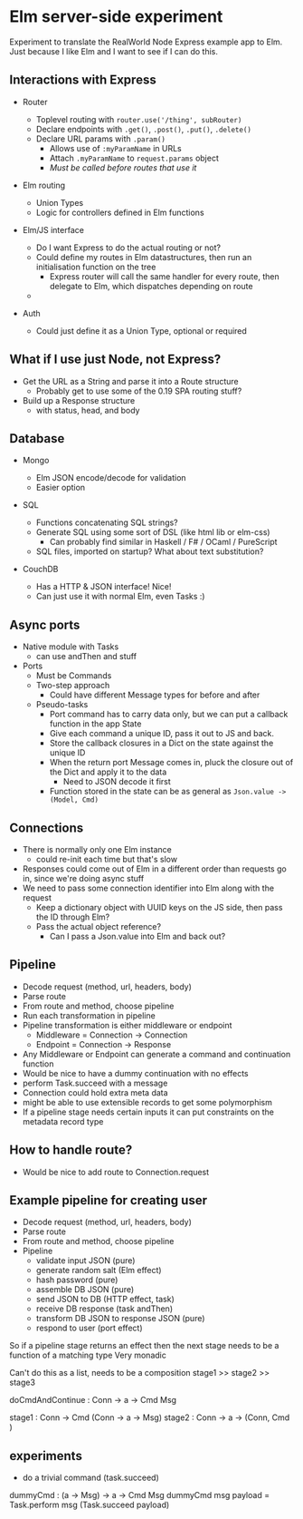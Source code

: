 # Elm server-side experiment
Experiment to translate the RealWorld Node Express example app to Elm.
Just because I like Elm and I want to see if I can do this.

## Interactions with Express
- Router
    - Toplevel routing with `router.use('/thing', subRouter)`
    - Declare endpoints with `.get()`, `.post()`, `.put()`, `.delete()`
    - Declare URL params with `.param()`
        - Allows use of `:myParamName` in URLs
        - Attach `.myParamName` to `request.params` object
        - _Must be called before routes that use it_


- Elm routing
    - Union Types
    - Logic for controllers defined in Elm functions

- Elm/JS interface
    - Do I want Express to do the actual routing or not?
    - Could define my routes in Elm datastructures, then run an initialisation function on the tree
        - Express router will call the same handler for every route, then delegate to Elm, which dispatches depending on route
    - 

- Auth
    - Could just define it as a Union Type, optional or required

## What if I use just Node, not Express?
- Get the URL as a String and parse it into a Route structure
    - Probably get to use some of the 0.19 SPA routing stuff?
- Build up a Response structure
    - with status, head, and body

## Database
- Mongo
    - Elm JSON encode/decode for validation
    - Easier option

- SQL
    - Functions concatenating SQL strings?
    - Generate SQL using some sort of DSL (like html lib or elm-css)
        - Can probably find similar in Haskell / F# / OCaml / PureScript
    - SQL files, imported on startup? What about text substitution?

- CouchDB
    - Has a HTTP & JSON interface! Nice!
    - Can just use it with normal Elm, even Tasks :)


## Async ports
- Native module with Tasks
    - can use andThen and stuff
- Ports
    - Must be Commands
    - Two-step approach
        - Could have different Message types for before and after
    - Pseudo-tasks
        - Port command has to carry data only, but we can put a callback function in the app State
        - Give each command a unique ID, pass it out to JS and back.
        - Store the callback closures in a Dict on the state against the unique ID
        - When the return port Message comes in, pluck the closure out of the Dict and apply it to the data
            - Need to JSON decode it first
        - Function stored in the state can be as general as `Json.value -> (Model, Cmd)`

## Connections
- There is normally only one Elm instance
    - could re-init each time but that's slow
- Responses could come out of Elm in a different order than requests go in, since we're doing async stuff
- We need to pass some connection identifier into Elm along with the request
    - Keep a dictionary object with UUID keys on the JS side, then pass the ID through Elm?
    - Pass the actual object reference?
        - Can I pass a Json.value into Elm and back out?


## Pipeline
- Decode request (method, url, headers, body)
- Parse route
- From route and method, choose pipeline
- Run each transformation in pipeline
- Pipeline transformation is either middleware or endpoint
    - Middleware = Connection -> Connection
    - Endpoint = Connection -> Response
- Any Middleware or Endpoint can generate a command and continuation function
- Would be nice to have a dummy continuation with no effects
- perform Task.succeed with a message
- Connection could hold extra meta data
- might be able to use extensible records to get some polymorphism
- If a pipeline stage needs certain inputs it can put constraints on the metadata record type

## How to handle route?
- Would be nice to add route to Connection.request

## Example pipeline for creating user
- Decode request (method, url, headers, body)
- Parse route
- From route and method, choose pipeline
- Pipeline
    - validate input JSON (pure)
    - generate random salt (Elm effect)
    - hash password (pure)
    - assemble DB JSON (pure)
    - send JSON to DB (HTTP effect, task)
    - receive DB response (task andThen)
    - transform DB JSON to response JSON (pure)
    - respond to user (port effect)

So if a pipeline stage returns an effect then the next stage
needs to be a function of a matching type
Very monadic

Can't do this as a list, needs to be a composition
stage1 >> stage2 >> stage3

doCmdAndContinue : Conn -> a -> Cmd Msg


stage1 : Conn -> Cmd (Conn -> a -> Msg)
stage2 : Conn -> a -> (Conn, Cmd )


## experiments
- do a trivial command (task.succeed)


dummyCmd : (a -> Msg) -> a -> Cmd Msg
dummyCmd msg payload =
  Task.perform msg (Task.succeed payload)
